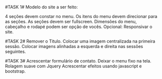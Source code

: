 #TASK 1#
Modelo do site a ser feito: 

4 seções devem constar no menu.
Os itens do menu devem direcionar para as seções.
As seções devem ser fullscreen.
Dimensões do menu, cabeçalho e rodapé podem ser opção de vocês.
Opcional: Responsivar o site.

#TASK 2#
Remover o Titulo.
Colocar uma imagem centralizada na primeira sessão.
Colocar imagens alinhadas a esquerda e direita nas sessões seguintes.

#TASK 3#
Acrescentar formulário de contato.
Deixar o menu fixo na tela.
Rolagem suave com Jquery
Acrescentar efeitos usando javascript e bootstrap.
